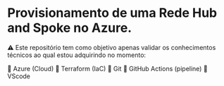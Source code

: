 # Provisionamento de uma Rede Hub and Spoke no Azure.

⚠️ Este repositório tem como objetivo apenas validar os conhecimentos técnicos ao qual estou adquirindo no momento:

📝  Azure (Cloud)
📝  Terraform (IaC)
📝  Git
📝  GitHub Actions (pipeline)
📝  VScode
